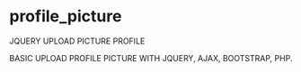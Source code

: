 # profile_picture
JQUERY UPLOAD PICTURE PROFILE

BASIC UPLOAD PROFILE PICTURE WITH JQUERY, AJAX, BOOTSTRAP, PHP.
